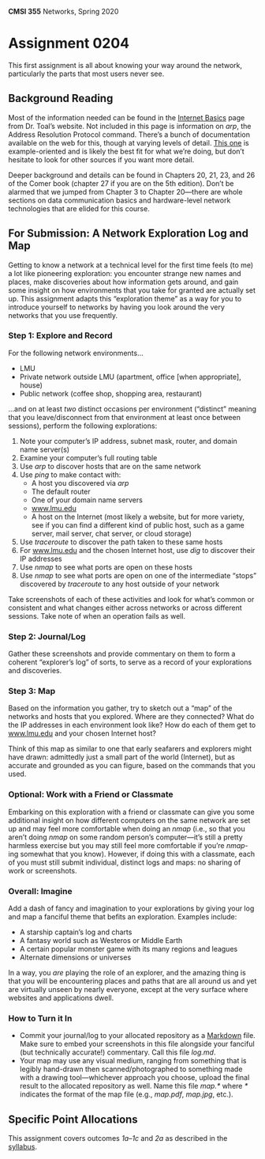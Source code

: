 **CMSI 355** Networks, Spring 2020

# Assignment 0204
This first assignment is all about knowing your way around the network, particularly the parts that most users never see.

## Background Reading
Most of the information needed can be found in the [Internet Basics](https://cs.lmu.edu/~ray/notes/introinternet/) page from Dr. Toal’s website. Not included in this page is information on _arp_, the Address Resolution Protocol command. There’s a bunch of documentation available on the web for this, though at varying levels of detail. [This one](https://www.geeksforgeeks.org/arp-command-in-linux-with-examples/) is example-oriented and is likely the best fit for what we’re doing, but don’t hesitate to look for other sources if you want more detail.

Deeper background and details can be found in Chapters 20, 21, 23, and 26 of the Comer book (chapter 27 if you are on the 5th edition). Don’t be alarmed that we jumped from Chapter 3 to Chapter 20—there are whole sections on data communication basics and hardware-level network technologies that are elided for this course.

## For Submission: A Network Exploration Log and Map
Getting to know a network at a technical level for the first time feels (to me) a lot like pioneering exploration: you encounter strange new names and places, make discoveries about how information gets around, and gain some insight on how environments that you take for granted are actually set up. This assignment adapts this “exploration theme” as a way for you to introduce yourself to networks by having you look around the very networks that you use frequently.

### Step 1: Explore and Record
For the following network environments…
* LMU
* Private network outside LMU (apartment, office [when appropriate], house)
* Public network (coffee shop, shopping area, restaurant)

…and on at least _two_ distinct occasions per environment (“distinct” meaning that you leave/disconnect from that environment at least once between sessions), perform the following explorations:
1. Note your computer’s IP address, subnet mask, router, and domain name server(s)
2. Examine your computer’s full routing table
3. Use _arp_ to discover hosts that are on the same network
4. Use _ping_ to make contact with:
    * A host you discovered via _arp_
    * The default router
    * One of your domain name servers
    * www.lmu.edu
    * A host on the Internet (most likely a website, but for more variety, see if you can find a different kind of public host, such as a game server, mail server, chat server, or cloud storage)
5. Use _traceroute_ to discover the path taken to these same hosts
6. For www.lmu.edu and the chosen Internet host, use _dig_ to discover their IP addresses
7. Use _nmap_ to see what ports are open on these hosts
8. Use _nmap_ to see what ports are open on one of the intermediate “stops” discovered by _traceroute_ to any host outside of your network

Take screenshots of each of these activities and look for what’s common or consistent and what changes either across networks or across different sessions. Take note of when an operation fails as well.

### Step 2: Journal/Log
Gather these screenshots and provide commentary on them to form a coherent “explorer’s log” of sorts, to serve as a record of your explorations and discoveries.

### Step 3: Map
Based on the information you gather, try to sketch out a “map” of the networks and hosts that you explored. Where are they connected? What do the IP addresses in each environment look like? How do each of them get to www.lmu.edu and your chosen Internet host?

Think of this map as similar to one that early seafarers and explorers might have drawn: admittedly just a small part of the world (Internet), but as accurate and grounded as you can figure, based on the commands that you used.

### Optional: Work with a Friend or Classmate
Embarking on this exploration with a friend or classmate can give you some additional insight on how different computers on the same network are set up and may feel more comfortable when doing an _nmap_ (i.e., so that you aren’t doing _nmap_ on some random person’s computer—it’s still a pretty harmless exercise but you may still feel more comfortable if you’re _nmap_-ing somewhat that you know). However, if doing this with a classmate, each of you must still submit individual, distinct logs and maps: no sharing of work or screenshots.

### Overall: Imagine
Add a dash of fancy and imagination to your explorations by giving your log and map a fanciful theme that befits an exploration. Examples include:
* A starship captain’s log and charts
* A fantasy world such as Westeros or Middle Earth
* A certain popular monster game with its many regions and leagues
* Alternate dimensions or universes

In a way, you _are_ playing the role of an explorer, and the amazing thing is that you will be encountering places and paths that are all around us and yet are virtually unseen by nearly everyone, except at the very surface where websites and applications dwell.

### How to Turn it In
* Commit your journal/log to your allocated repository as a [Markdown](https://help.github.com/en/github/writing-on-github/basic-writing-and-formatting-syntax) file. Make sure to embed your screenshots in this file alongside your fanciful (but technically accurate!) commentary. Call this file _log.md_.
* Your map may use any visual medium, ranging from something that is legibly hand-drawn then scanned/photographed to something made with a drawing tool—whichever approach you choose, upload the final result to the allocated repository as well. Name this file _map.*_ where _*_ indicates the format of the map file (e.g., _map.pdf_, _map.jpg_, etc.).

## Specific Point Allocations
This assignment covers outcomes _1a_–_1c_ and _2a_ as described in the [syllabus](http://dondi.lmu.build/spring2020/cmsi355/cmsi355-spring2020-syllabus.pdf).
